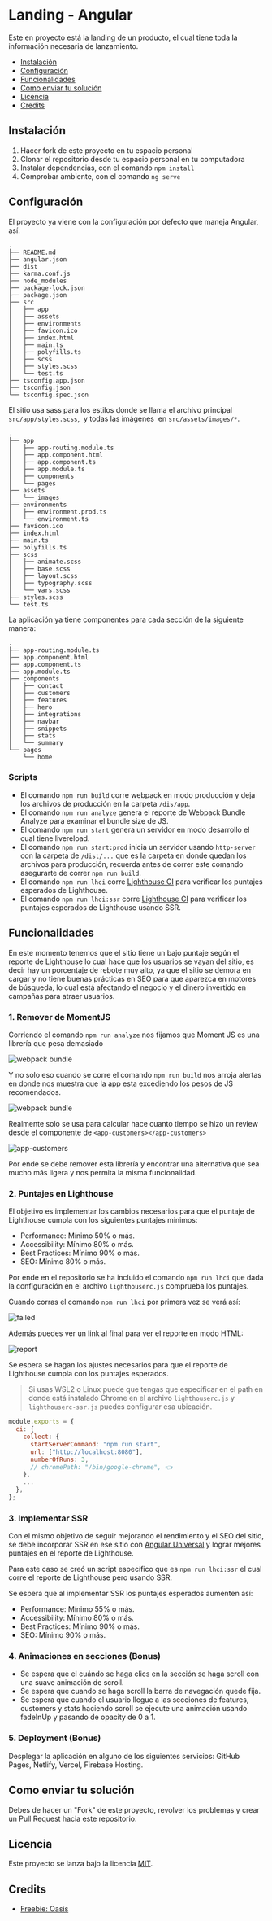 # Landing - Angular

Este en proyecto está la landing de un producto, el cual tiene toda la información necesaria de lanzamiento.

- [Instalación](#instalación)
- [Configuración](#configuración)
- [Funcionalidades](#funcionalidades)
- [Como enviar tu solución](#como-enviar-tu-solución)
- [Licencia](#licencia)
- [Credits](#credits)

## Instalación

1. Hacer fork de este proyecto en tu espacio personal
1. Clonar el repositorio desde tu espacio personal en tu computadora
1. Instalar dependencias, con el comando `npm install`
1. Comprobar ambiente, con el comando `ng serve`

## Configuración

El proyecto ya viene con la configuración por defecto que maneja Angular, así:

```
.
├── README.md
├── angular.json
├── dist
├── karma.conf.js
├── node_modules
├── package-lock.json
├── package.json
├── src
│   ├── app
│   ├── assets
│   ├── environments
│   ├── favicon.ico
│   ├── index.html
│   ├── main.ts
│   ├── polyfills.ts
│   ├── scss
│   ├── styles.scss
│   └── test.ts
├── tsconfig.app.json
├── tsconfig.json
└── tsconfig.spec.json
```

El sitio  usa sass para los estilos donde se llama el archivo principal `src/app/styles.scss`,  y todas las imágenes  en `src/assets/images/*`.

```
.
├── app
│   ├── app-routing.module.ts
│   ├── app.component.html
│   ├── app.component.ts
│   ├── app.module.ts
│   ├── components
│   └── pages
├── assets
│   └── images
├── environments
│   ├── environment.prod.ts
│   └── environment.ts
├── favicon.ico
├── index.html
├── main.ts
├── polyfills.ts
├── scss
│   ├── animate.scss
│   ├── base.scss
│   ├── layout.scss
│   ├── typography.scss
│   └── vars.scss
├── styles.scss
└── test.ts
```

La aplicación ya tiene componentes para cada sección de la siguiente manera:

```
.
├── app-routing.module.ts
├── app.component.html
├── app.component.ts
├── app.module.ts
├── components
│   ├── contact
│   ├── customers
│   ├── features
│   ├── hero
│   ├── integrations
│   ├── navbar
│   ├── snippets
│   ├── stats
│   └── summary
└── pages
    └── home
```

### Scripts

- El comando `npm run build` corre webpack en modo producción y deja los archivos de producción en la carpeta `/dis/app`.
- El comando `npm run analyze` genera el reporte de Webpack Bundle Analyze para examinar el bundle size de JS.
- El comando `npm run start` genera un servidor en modo desarrollo el cual tiene livereload.
- El comando `npm run start:prod` inicia un servidor usando `http-server` con la carpeta de `/dist/...` que es la carpeta en donde quedan los archivos para producción, recuerda antes de correr este comando asegurarte de correr `npm run build`.
- El comando `npm run lhci` corre [Lighthouse CI](https://github.com/GoogleChrome/lighthouse-ci) para verificar los puntajes esperados de Lighthouse.
- El comando `npm run lhci:ssr` corre [Lighthouse CI](https://github.com/GoogleChrome/lighthouse-ci) para verificar los puntajes esperados de Lighthouse usando SSR.

## Funcionalidades

En este momento tenemos que el sitio tiene un bajo puntaje según el reporte de Lighthouse lo cual hace que los usuarios se vayan del sitio, es decir hay un porcentaje de rebote muy alto, ya que el sitio se demora en cargar y no tiene buenas prácticas en SEO para que aparezca en motores de búsqueda, lo cual está afectando el negocio y el dinero invertido en campañas para atraer usuarios.

### 1. Remover de MomentJS

Corriendo el comando `npm run analyze` nos fijamos que Moment JS es una librería que pesa demasiado

![webpack bundle](https://i.imgur.com/yBKn7c7.png)

Y no solo eso cuando se corre el comando `npm run build` nos arroja alertas en donde nos muestra que la app esta excediendo los pesos de JS recomendados.

![webpack bundle](https://i.imgur.com/a5vCILu.png)

Realmente solo se usa para calcular hace cuanto tiempo se hizo un review desde el componente de `<app-customers></app-customers>`

![app-customers](https://i.imgur.com/e69TXpp.png)

Por ende se debe remover esta librería y encontrar una alternativa que sea mucho más ligera y nos permita la misma funcionalidad.

### 2. Puntajes en Lighthouse

El objetivo es implementar los cambios necesarios para que el puntaje de Lighthouse cumpla con los siguientes puntajes minimos:

- Performance: Mínimo 50% o más.
- Accessibility: Mínimo 80% o más.
- Best Practices: Mínimo 90% o más.
- SEO: Mínimo 80% o más.

Por ende en el repositorio se ha incluido el comando `npm run lhci` que dada la configuración en el archivo `lighthouserc.js` comprueba los puntajes.

Cuando corras el comando `npm run lhci` por primera vez se verá así:

![failed](https://i.imgur.com/VE4xYG3.png)

Además puedes ver un link al final para ver el reporte en modo HTML:

![report](https://i.imgur.com/ZIuV78Z.png)

Se espera se hagan los ajustes necesarios para que el reporte de Lighthouse cumpla con los puntajes esperados.

> Si usas WSL2 o Linux puede que tengas que especificar en el path en donde está instalado Chrome en el archivo `lighthouserc.js` y `lighthouserc-ssr.js` puedes configurar esa ubicación.

```js
module.exports = {
  ci: {
    collect: {
      startServerCommand: "npm run start",
      url: ["http://localhost:8080"],
      numberOfRuns: 3,
      // chromePath: "/bin/google-chrome", 👈
    },
    ...
  },
};

```

### 3. Implementar SSR

Con el mismo objetivo de seguir mejorando el rendimiento y el SEO del sitio, se debe incorporar SSR en ese sitio con [Angular Universal](https://angular.io/guide/universal)  y lograr mejores puntajes en el reporte de Lighthouse.

Para este caso se creó un script específico que es `npm run lhci:ssr` el cual corre el reporte de Lighthouse pero usando SSR.

Se espera que al implementar SSR los puntajes esperados aumenten así:

- Performance: Mínimo 55% o más.
- Accessibility: Mínimo 80% o más.
- Best Practices: Mínimo 90% o más.
- SEO: Mínimo 90% o más.

### 4. Animaciones en secciones (Bonus)

- Se espera que el cuándo se haga clics en la sección se haga scroll con una suave animación de scroll.
- Se espera que cuando se haga scroll la barra de navegación quede fija.
- Se espera que cuando el usuario llegue a las secciones de features, customers y stats haciendo scroll se ejecute una animación usando fadeInUp y pasando de opacity de 0 a 1.

### 5. Deployment (Bonus)

Desplegar la aplicación en alguno de los siguientes servicios: GitHub Pages, Netlify, Vercel, Firebase Hosting.


## Como enviar tu solución

Debes de hacer un "Fork" de este proyecto, revolver los problemas y crear un Pull Request hacia este repositorio.

## Licencia

Este proyecto se lanza bajo la licencia [MIT](https://opensource.org/licenses/MIT).

## Credits

- [Freebie: Oasis](https://tympanus.net/codrops/2018/04/20/freebie-oasis-jekyll-website-template/)
